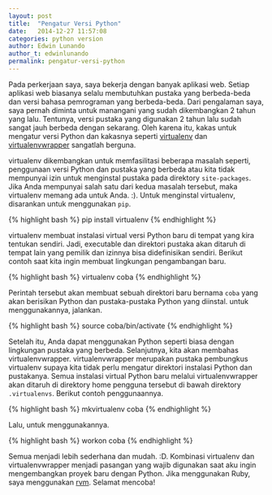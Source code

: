 ```yaml
---
layout: post
title:  "Pengatur Versi Python"
date:   2014-12-27 11:57:08
categories: python version
author: Edwin Lunando
author_t: edwinlunando
permalink: pengatur-versi-python
---
```


Pada perkerjaan saya, saya bekerja dengan banyak aplikasi web. Setiap aplikasi web biasanya selalu membutuhkan pustaka yang berbeda-beda dan versi bahasa pemrograman yang berbeda-beda. Dari pengalaman saya, saya pernah diminta untuk manangani yang sudah dikembangkan 2 tahun yang lalu. Tentunya, versi pustaka yang digunakan 2 tahun lalu sudah sangat jauh berbeda dengan sekarang. Oleh karena itu, kakas untuk mengatur versi Python dan kakasnya seperti [virtualenv][1] dan [virtualenvwrapper][2] sangatlah berguna.

virtualenv dikembangkan untuk memfasilitasi beberapa masalah seperti, penggunaan versi Python dan pustaka yang berbeda atau kita tidak mempunyai izin untuk menginstal pustaka pada direktory `site-packages`. Jika Anda mempunyai salah satu dari kedua masalah tersebut, maka virtualenv memang ada untuk Anda. :). Untuk menginstal virtualenv, disarankan untuk menggunakan `pip`.

{% highlight bash %}
pip install virtualenv
{% endhighlight %}

virtualenv membuat instalasi virtual versi Python baru di tempat yang kira tentukan sendiri. Jadi, executable dan direktori pustaka akan ditaruh di tempat lain yang pemilik dan izinnya bisa didefinisikan sendiri. Berikut contoh saat kita ingin membuat lingkungan pengambangan baru.

{% highlight bash %}
virtualenv coba
{% endhighlight %}

Perintah tersebut akan membuat sebuah direktori baru bernama `coba` yang akan berisikan Python dan pustaka-pustaka Python yang diinstal. untuk menggunakannya, jalankan.

{% highlight bash %}
source coba/bin/activate
{% endhighlight %}

Setelah itu, Anda dapat menggunakan Python seperti biasa dengan lingkungan pustaka yang berbeda. Selanjutnya, kita akan membahas virtualenvwrapper. virtualenvwrapper merupakan pustaka pembungkus virtualenv supaya kita tidak perlu mengatur direktori instalasi Python dan pustakanya. Semua instalasi virtual Python baru melalui virtualenvwrapper akan ditaruh di direktory home pengguna tersebut di bawah direktory `.virtualenvs`. Berikut contoh penggunaannya.

{% highlight bash %}
mkvirtualenv coba
{% endhighlight %}

Lalu, untuk menggunakannya.

{% highlight bash %}
workon coba
{% endhighlight %}

Semua menjadi lebih sederhana dan mudah. :D. Kombinasi virtualenv dan virtualenvwrapper menjadi pasangan yang wajib digunakan saat aku ingin mengembangkan proyek baru dengan Python. Jika menggunakan Ruby, saya menggunakan [rvm][3]. Selamat mencoba!

[1]:    https://github.com/pypa/virtualenv
[2]:    https://bitbucket.org/dhellmann/virtualenvwrapper
[3]:    https://rvm.io/
